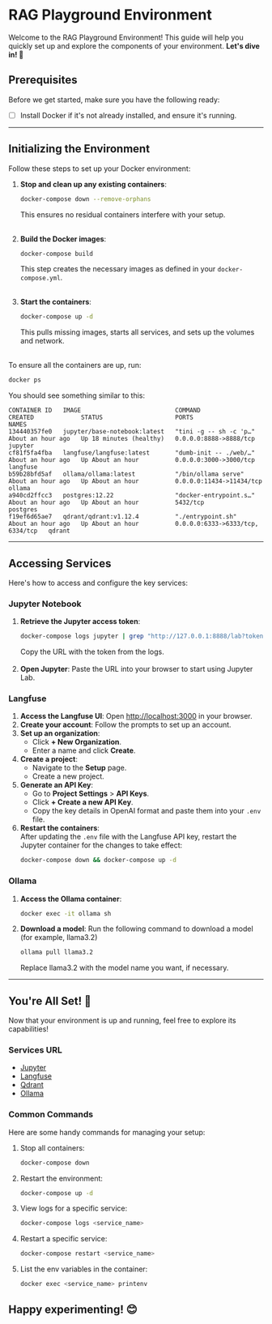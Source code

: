 # RAG Playground Environment
Welcome to the RAG Playground Environment! This guide will help you quickly set up and explore the components of your environment. **Let's dive in! 🚀**

## Prerequisites
Before we get started, make sure you have the following ready:
- [ ] Install Docker if it's not already installed, and ensure it's running.

---

## Initializing the Environment
Follow these steps to set up your Docker environment:
1) **Stop and clean up any existing containers**:
   ```bash  
   docker-compose down --remove-orphans
   ```
   This ensures no residual containers interfere with your setup.<br><br>

2) **Build the Docker images**:
   ```bash
   docker-compose build
   ```
   This step creates the necessary images as defined in your `docker-compose.yml`.<br><br>
3) **Start the containers**:
   ```bash
   docker-compose up -d
   ```
   This pulls missing images, starts all services, and sets up the volumes and network.<br><br>

To ensure all the containers are up, run:
```bash
docker ps
```
You should see something similar to this:
```
CONTAINER ID   IMAGE                          COMMAND                  CREATED             STATUS                    PORTS                              NAMES
134440357fe0   jupyter/base-notebook:latest   "tini -g -- sh -c 'p…"   About an hour ago   Up 18 minutes (healthy)   0.0.0.0:8888->8888/tcp             jupyter
cf81f5fa4fba   langfuse/langfuse:latest       "dumb-init -- ./web/…"   About an hour ago   Up About an hour          0.0.0.0:3000->3000/tcp             langfuse
b59b28bfd5af   ollama/ollama:latest           "/bin/ollama serve"      About an hour ago   Up About an hour          0.0.0.0:11434->11434/tcp           ollama
a940cd2ffcc3   postgres:12.22                 "docker-entrypoint.s…"   About an hour ago   Up About an hour          5432/tcp                           postgres
f19ef6d65ae7   qdrant/qdrant:v1.12.4          "./entrypoint.sh"        About an hour ago   Up About an hour          0.0.0.0:6333->6333/tcp, 6334/tcp   qdrant
```

---

## Accessing Services
Here's how to access and configure the key services:

### Jupyter Notebook
1) **Retrieve the Jupyter access token**:
   ```bash
   docker-compose logs jupyter | grep "http://127.0.0.1:8888/lab?token="
   ```
   Copy the URL with the token from the logs.<br><br>
2) **Open Jupyter**: Paste the URL into your browser to start using Jupyter Lab.

### Langfuse
1) **Access the Langfuse UI**: Open [http://localhost:3000](http://localhost:3000) in your browser.
2) **Create your account**: Follow the prompts to set up an account.
3) **Set up an organization**:  
   - Click **+ New Organization**.  
   - Enter a name and click **Create**.
4) **Create a project**:  
   - Navigate to the **Setup** page.  
   - Create a new project.
5) **Generate an API Key**:  
   - Go to **Project Settings** > **API Keys**.  
   - Click **+ Create a new API Key**.  
   - Copy the key details in OpenAI format and paste them into your `.env` file.
6) **Restart the containers**:  
   After updating the `.env` file with the Langfuse API key, restart the Jupyter container for the changes to take effect:  
   ```bash
   docker-compose down && docker-compose up -d
    ```

### Ollama
1) **Access the Ollama container**:
   ```bash
   docker exec -it ollama sh
   ```
2) **Download a model**: Run the following command to download a model (for example, llama3.2)
   ```bash
   ollama pull llama3.2
   ```
   Replace llama3.2 with the model name you want, if necessary.

---

## You're All Set! 🎉
Now that your environment is up and running, feel free to explore its capabilities!

### Services URL
* [Jupyter](http://localhost:8888)
* [Langfuse](http://localhost:3000)
* [Qdrant](http://localhost:6333/dashboard)
* [Ollama](http://localhost:11434)

### Common Commands
Here are some handy commands for managing your setup:
1) Stop all containers:
   ```bash
   docker-compose down
   ```
2) Restart the environment:
   ```bash
   docker-compose up -d
   ```
3) View logs for a specific service:
   ```bash
   docker-compose logs <service_name>
   ```
4) Restart a specific service:
   ```bash
   docker-compose restart <service_name>
   ```
5) List the env variables in the container:
   ```bash
   docker exec <service_name> printenv
   ```

## Happy experimenting! 😊
